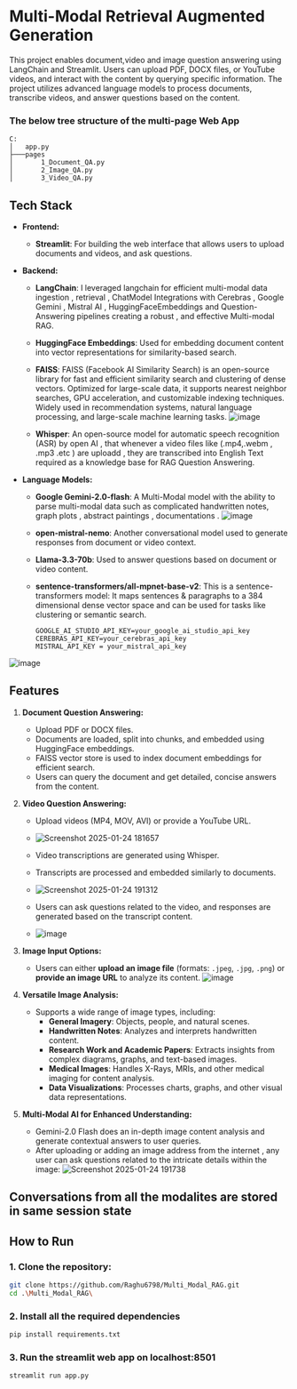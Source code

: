 # Multi-Modal Retrieval Augmented Generation

This project enables document,video and image question answering using LangChain and Streamlit. Users can upload PDF, DOCX files, or YouTube videos, and interact with the content by querying specific information. The project utilizes advanced language models to process documents, transcribe videos, and answer questions based on the content.

 ### The below tree structure of the multi-page Web App 
 ```
C:
│   app.py
├───pages
│       1_Document_QA.py
│       2_Image_QA.py
│       3_Video_QA.py
```
## Tech Stack

- **Frontend:**
  - **Streamlit**: For building the web interface that allows users to upload documents and videos, and ask questions.
  
- **Backend:**
  - **LangChain**: I leveraged langchain for efficient multi-modal data ingestion , retrieval , ChatModel Integrations with Cerebras , Google Gemini , Mistral AI , HuggingFaceEmbeddings and Question-Answering pipelines creating a robust , and effective Multi-modal RAG.
  - **HuggingFace Embeddings**: Used for embedding document content into vector representations for similarity-based search.
  - **FAISS**: FAISS (Facebook AI Similarity Search) is an open-source library for fast and efficient similarity search and clustering of dense vectors. Optimized for large-scale data, it supports nearest neighbor searches, GPU acceleration, and customizable indexing 
      techniques. Widely used in recommendation systems, natural language processing, and large-scale machine learning tasks.
    ![image](https://github.com/user-attachments/assets/f292ed42-cc6b-4b15-a520-fb781dccad19)

  - **Whisper**: An open-source model for automatic speech recognition (ASR) by open AI , that whenever a video files like (.mp4,.webm , .mp3 .etc ) are uploadd , they are transcribed into English Text required as a knowledge base for RAG Question Answering.
  
- **Language Models:**
  - **Google Gemini-2.0-flash**: A Multi-Modal model with the ability to parse multi-modal data such as complicated handwritten notes, graph plots , abstract paintings , documentations . ![image](https://github.com/user-attachments/assets/237ba3c0-0b1c-439b-9433-85be21a4e7fb)

  - **open-mistral-nemo**: Another conversational model used to generate responses from document or video context.
  - **Llama-3.3-70b**: Used to answer questions based on document or video content.
  - **sentence-transformers/all-mpnet-base-v2**: This is a sentence-transformers model: It maps sentences & paragraphs to a 384 dimensional dense vector space and can be used for tasks like clustering or semantic search.
 
     ```plaintext
     GOOGLE_AI_STUDIO_API_KEY=your_google_ai_studio_api_key
     CEREBRAS_API_KEY=your_cerebras_api_key
     MISTRAL_API_KEY = your_mistral_api_key
     ```
![image](https://github.com/user-attachments/assets/9174fce6-5995-46f4-b89b-09f99f943a9f)

## Features

1. **Document Question Answering:**
   - Upload PDF or DOCX files.
   - Documents are loaded, split into chunks, and embedded using HuggingFace embeddings.
   - FAISS vector store is used to index document embeddings for efficient search.
   - Users can query the document and get detailed, concise answers from the content.

2. **Video Question Answering:**
   - Upload videos (MP4, MOV, AVI) or provide a YouTube URL.
   - ![Screenshot 2025-01-24 181657](https://github.com/user-attachments/assets/2f64110f-4874-42e9-85b6-1a6a041de284)
   - Video transcriptions are generated using Whisper.
   - Transcripts are processed and embedded similarly to documents.
   - ![Screenshot 2025-01-24 191312](https://github.com/user-attachments/assets/45c22aed-9064-4511-8946-a08710073fd5)

   - Users can ask questions related to the video, and responses are generated based on the transcript content.
   - ![image](https://github.com/user-attachments/assets/91859835-60f1-41e8-a97b-05e19cec5d0a)


3. **Image Input Options:**
   - Users can either **upload an image file** (formats: `.jpeg`, `.jpg`, `.png`) or **provide an image URL** to analyze its content.
     ![image](https://github.com/user-attachments/assets/bcc15a69-9580-4316-be39-7516ca4f4d14)





2. **Versatile Image Analysis:**
   - Supports a wide range of image types, including:
     - **General Imagery**: Objects, people, and natural scenes.
     - **Handwritten Notes**: Analyzes and interprets handwritten content.
     - **Research Work and Academic Papers**: Extracts insights from complex diagrams, graphs, and text-based images.
     - **Medical Images**: Handles X-Rays, MRIs, and other medical imaging for content analysis.
     - **Data Visualizations**: Processes charts, graphs, and other visual data representations.

3. **Multi-Modal AI for Enhanced Understanding:**
   - Gemini-2.0 Flash does an in-depth image content analysis and generate contextual answers to user queries.
   - After uploading or adding an image address from the internet , any user can ask questions related to the intricate details within the image:
   ![Screenshot 2025-01-24 191738](https://github.com/user-attachments/assets/318c7358-aadf-48d8-97c1-a2791759ea82)


## Conversations from all the modalites are stored in same session state

## How to Run

### 1. Clone the repository:
```bash
git clone https://github.com/Raghu6798/Multi_Modal_RAG.git
cd .\Multi_Modal_RAG\
```
### 2. Install all the required dependencies 
```bash
pip install requirements.txt
```
### 3. Run the streamlit web app on localhost:8501
```python
streamlit run app.py
```
